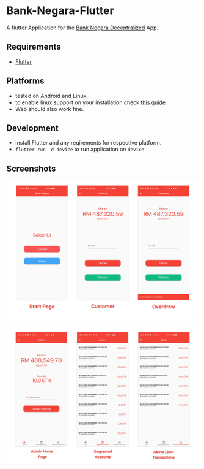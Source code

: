 # Bank-Negara-Flutter

A flutter Application for the [Bank Negara Decentralized](https://github.com/Blacksuan19/Bank-Negara-Dapp) App.

## Requirements

- [Flutter](https://flutter.dev/)

## Platforms

- tested on Android and Linux.
- to enable linux support on your installation check [this guide](https://flutter.dev/desktop)
- Web should also work fine.

## Development

- install Flutter and any reqirements for respective platform.
- `flutter run -d device` to run application on `device`

## Screenshots

![1](./shots/1.png)

![2](./shots/2.png)
